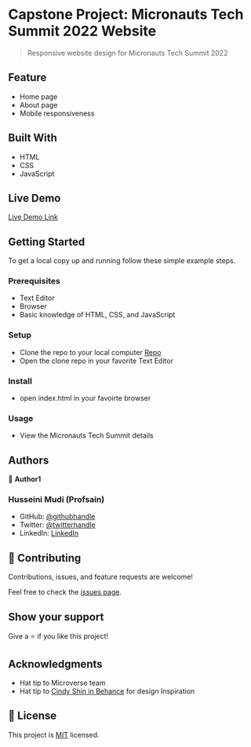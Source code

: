# Capstone Project: Micronauts Tech Summit 2022 Website

> Responsive website design for Micronauts Tech Summit 2022
## Feature
- Home page
- About page
- Mobile responsiveness

## Built With
- HTML
- CSS
- JavaScript

## Live Demo

[Live Demo Link](https://www.loom.com/share/44b632c02fd448be840e19167d4d0d6a)


## Getting Started

To get a local copy up and running follow these simple example steps.

### Prerequisites
- Text Editor
- Browser
- Basic knowledge of HTML, CSS, and JavaScript

### Setup
- Clone the repo to your local computer [Repo](https://github.com/Profsain/capstone-projects1)
- Open the clone repo in your favorite Text Editor

### Install
- open index.html in your favoirte browser

### Usage
- View the Micronauts Tech Summit details


## Authors

👤 **Author1**
### Husseini Mudi (Profsain)
- GitHub: [@githubhandle](https://github.com/profsain)
- Twitter: [@twitterhandle](https://twitter.com/profsain)
- LinkedIn: [LinkedIn](https://linkedin.com/in/Profsain)

## 🤝 Contributing

Contributions, issues, and feature requests are welcome!

Feel free to check the [issues page](https://github.com/Profsain/capstone-projects1/issues).

## Show your support

Give a ⭐️ if you like this project!

## Acknowledgments

- Hat tip to Microverse team
- Hat tip to <a href='https://www.behance.net/adagio07'>Cindy Shin in Behance</a> for design Inspiration

## 📝 License

This project is [MIT](./MIT.md) licensed.